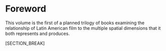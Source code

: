 # Foreword

This volume is the first of a planned trilogy of books examining the relationship of Latin American film to the multiple spatial dimensions that it both represents and produces.

[SECTION_BREAK]

